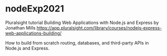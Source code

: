 # nodeExp2021

Pluralsight tutorial 
Building Web Applications with Node.js and Express
by Jonathan Mills
https://app.pluralsight.com/library/courses/nodejs-express-web-applications-building/

How to build from scratch  routing, databases, and third-party APIs in Node.js and Express.







